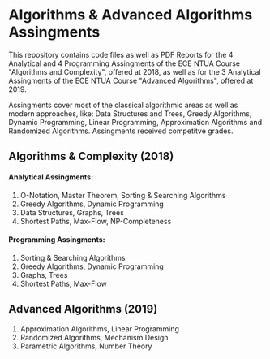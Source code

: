 # Algorithms & Advanced Algorithms Assingments

This repository contains code files as well as PDF Reports for the 4 Analytical and 4 Programming Assingments of the ECE NTUA Course "Algorithms and Complexity", offered at 2018, as well as for the 3 Analytical Assingments of the ECE NTUA Course "Advanced Algorithms", offered at 2019.

Assingments cover most of the classical algorithmic areas as well as modern approaches, like: Data Structures and Trees, Greedy Algorithms, Dynamic Programming, Linear Programming, Approximation Algorithms and Randomized Algorithms. Assingments received competitve grades.

## Algorithms & Complexity (2018)

#### Analytical Assingments:
1. O-Notation, Master Theorem, Sorting & Searching Algorithms
2. Greedy Algorithms, Dynamic Programming
3. Data Structures, Graphs, Trees
4. Shortest Paths, Max-Flow, NP-Completeness

#### Programming Assingments:
1. Sorting & Searching Algorithms
2. Greedy Algorithms, Dynamic Programming
3. Graphs, Trees
4. Shortest Paths, Max-Flow

## Advanced Algorithms (2019)

1. Approximation Algorithms, Linear Programming
2. Randomized Algorithms, Mechanism Design
3. Parametric Algorithms, Number Theory
